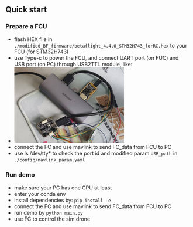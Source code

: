 ## Quick start

### Prepare a FCU
- flash HEX file in `./modified_BF_firmware/betaflight_4.4.0_STM32H743_forRC.hex` to your FCU (for STM32H743)
- use Type-c to power the FCU, and connect UART port (on FUC) and USB port (on PC) through USB2TTL module, like:
- <img src="./doc/1.png"  width="300" /> <br>
- connect the FC and use mavlink to send FC_data from FCU to PC
- use ls /dev/tty* to check the port id and modified param `USB_path` in `./config/mavlink_param.yaml`

### Run demo
- make sure your PC has one GPU at least
- enter your conda env
- install dependencies by: `pip install -e`
- connect the FC and use mavlink to send FC_data from FCU to PC
- run demo by `python main.py`
- use FC to control the sim drone
